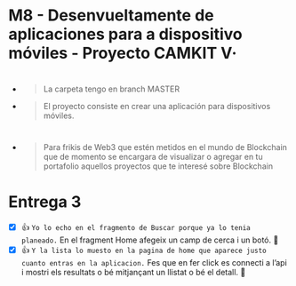 # M8 - Desenvueltamente de aplicaciones para a dispositivo móviles - Proyecto CAMKIT V·
#
- > La carpeta tengo en branch MASTER
- > El proyecto consiste en crear una aplicación para dispositivos móviles.
#
- > Para frikis de Web3 que estén metidos en el mundo de Blockchain que de momento se encargara de visualizar o agregar en tu portafolio aquellos proyectos que te interesé sobre Blockchain
#
# Entrega 3
- [X] :+1: `Yo lo echo en el fragmento de Buscar porque ya lo tenia planeado.` En el fragment Home afegeix un camp de cerca i un botó. :tada:
- [X] :+1: `Y la lista lo muesto en la pagina de home que aparece justo cuanto entras en la aplicacion.` Fes que en fer click es connecti a l’api i mostri els resultats o bé mitjançant un llistat o bé el detall. :tada:
